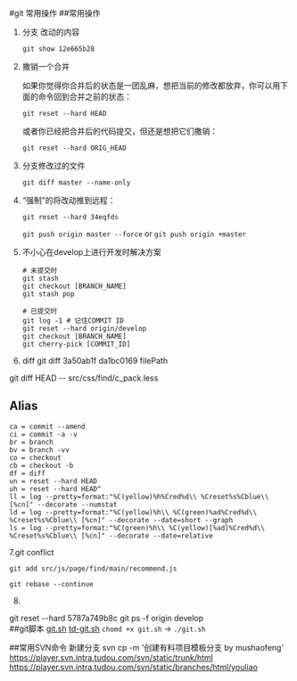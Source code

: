 #git 常用操作
##常用操作
1. 分支 改动的内容

	`git show 12e665b28`
	
2. 撒销一个合并

	如果你觉得你合并后的状态是一团乱麻，想把当前的修改都放弃，你可以用下面的命令回到合并之前的状态：

	`git reset --hard HEAD`

	或者你已经把合并后的代码提交，但还是想把它们撒销：

	`git reset --hard ORIG_HEAD`

3. 分支修改过的文件

	`git diff master --name-only `

4. “强制”的将改动推到远程：

	`git reset --hard 34eqfds`

	`git push origin master --force` or  `git push origin +master	`
5. 不小心在develop上进行开发时解决方案

	```
	# 未提交时
	git stash
	git checkout [BRANCH_NAME]
	git stash pop

	# 已提交时
	git log -1 # 记住COMMIT ID
	git reset --hard origin/develop
	git checkout [BRANCH_NAME]
	git cherry-pick [COMMIT_ID]
	```
6. diff 
git diff  3a50ab1f da1bc0169  filePath 

 git diff HEAD -- src/css/find/c_pack.less
## Alias
	ca = commit --amend
	ci = commit -a -v
	br = branch
	bv = branch -vv
	co = checkout
	cb = checkout -b
	df = diff
	un = reset --hard HEAD
	uh = reset --hard HEAD^
	ll = log --pretty=format:"%C(yellow)%h%Cred%d\\ %Creset%s%Cblue\\ [%cn]" --decorate --numstat
	ld = log --pretty=format:"%C(yellow)%h\\ %C(green)%ad%Cred%d\\ %Creset%s%Cblue\\ [%cn]" --decorate --date=short --graph
	ls = log --pretty=format:"%C(green)%h\\ %C(yellow)[%ad]%Cred%d\\ %Creset%s%Cblue\\ [%cn]" --decorate --date=relative



7.git conflict

	git add src/js/page/find/main/recommend.js

	git rebase --continue 

8.
git reset --hard 5787a749b8c
git ps -f  origin develop	
##git脚本 	[git.sh](src/git.sh) [td-git.sh](src/td-git.sh)
	`chomd +x git.sh` -> `./git.sh`



##常用SVN命令
	新建分支 svn cp -m '创建有料项目模板分支 by mushaofeng' https://player.svn.intra.tudou.com/svn/static/trunk/html  https://player.svn.intra.tudou.com/svn/static/branches/html/youliao